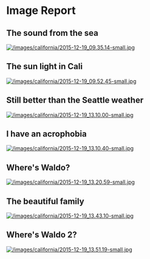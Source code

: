 # Image Report

## The sound from the sea
[![/images/california/2015-12-19_09.35.14-small.jpg](/images/california/2015-12-19_09.35.14-small.jpg)](/images/california/2015-12-19_09.35.14.jpg)

## The sun light in Cali
[![/images/california/2015-12-19_09.52.45-small.jpg](/images/california/2015-12-19_09.52.45-small.jpg)](/images/california/2015-12-19_09.52.45.jpg)

## Still better than the Seattle weather
[![/images/california/2015-12-19_13.10.00-small.jpg](/images/california/2015-12-19_13.10.00-small.jpg)](/images/california/2015-12-19_13.10.00.jpg)

## I have an acrophobia
[![/images/california/2015-12-19_13.10.40-small.jpg](/images/california/2015-12-19_13.10.40-small.jpg)](/images/california/2015-12-19_13.10.40.jpg)

## Where's Waldo?
[![/images/california/2015-12-19_13.20.59-small.jpg](/images/california/2015-12-19_13.20.59-small.jpg)](/images/california/2015-12-19_13.20.59.jpg)

## The beautiful family
[![/images/california/2015-12-19_13.43.10-small.jpg](/images/california/2015-12-19_13.43.10-small.jpg)](/images/california/2015-12-19_13.43.10.jpg)

## Where's Waldo 2?
[![/images/california/2015-12-19_13.51.19-small.jpg](/images/california/2015-12-19_13.51.19-small.jpg)](/images/california/2015-12-19_13.51.19.jpg)
